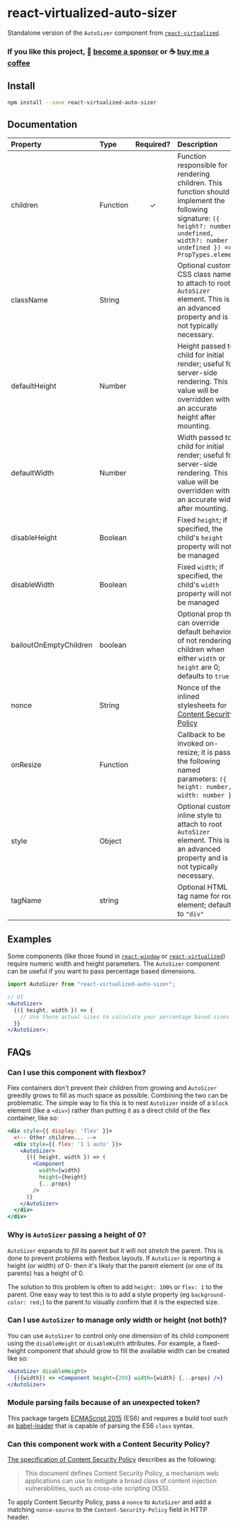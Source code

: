 # react-virtualized-auto-sizer

Standalone version of the `AutoSizer` component from [`react-virtualized`](https://github.com/bvaughn/react-virtualized).

### If you like this project, 🎉 [become a sponsor](https://github.com/sponsors/bvaughn/) or ☕ [buy me a coffee](http://givebrian.coffee/)

## Install

```bash
npm install --save react-virtualized-auto-sizer
```

## Documentation


| Property      | Type     | Required? | Description                                                                                                                                                     |
| :------------ | :------- | :-------: | :-------------------------------------------------------------------------------------------------------------------------------------------------------------- |
| children      | Function |     ✓     | Function responsible for rendering children. This function should implement the following signature: `({ height?: number \| undefined, width?: number \| undefined }) => PropTypes.element` |
| className     | String   |           | Optional custom CSS class name to attach to root `AutoSizer` element. This is an advanced property and is not typically necessary.                              |
| defaultHeight | Number   |           | Height passed to child for initial render; useful for server-side rendering. This value will be overridden with an accurate height after mounting.              |
| defaultWidth  | Number   |           | Width passed to child for initial render; useful for server-side rendering. This value will be overridden with an accurate width after mounting.                |
| disableHeight | Boolean  |           | Fixed `height`; if specified, the child's `height` property will not be managed                                                                                 |
| disableWidth  | Boolean  |           | Fixed `width`; if specified, the child's `width` property will not be managed                                                                                   |
| bailoutOnEmptyChildren | boolean | | Optional prop that can override default behavior of not rendering children when either `width` or `height` are 0; defaults to `true` |
| nonce         | String   |           | Nonce of the inlined stylesheets for [Content Security Policy](https://www.w3.org/TR/2016/REC-CSP2-20161215/#script-src-the-nonce-attribute)                    |
| onResize      | Function |           | Callback to be invoked on-resize; it is passed the following named parameters: `({ height: number, width: number })`.                                           |
| style         | Object   |           | Optional custom inline style to attach to root `AutoSizer` element. This is an advanced property and is not typically necessary.                                |
| tagName       | string   |           | Optional HTML tag name for root element; defaults to `"div"` |

## Examples

Some components (like those found in [`react-window`](https://github.com/bvaughn/react-window) or [`react-virtualized`](https://github.com/bvaughn/react-virtualized)) require numeric width and height parameters. The `AutoSizer` component can be useful if you want to pass percentage based dimensions.

```jsx
import AutoSizer from "react-virtualized-auto-sizer";

// UI
<AutoSizer>
  {({ height, width }) => {
    // Use these actual sizes to calculate your percentage based sizes
  }}
</AutoSizer>;
```

## FAQs

### Can I use this component with flexbox?

Flex containers don't prevent their children from growing and `AutoSizer` greedily grows to fill as much space as possible. Combining the two can be problematic. The simple way to fix this is to nest `AutoSizer` inside of a `block` element (like a `<div>`) rather than putting it as a direct child of the flex container, like so:

```jsx
<div style={{ display: 'flex' }}>
  <!-- Other children... -->
  <div style={{ flex: '1 1 auto' }}>
    <AutoSizer>
      {({ height, width }) => (
        <Component
          width={width}
          height={height}
          {...props}
        />
      )}
    </AutoSizer>
  </div>
</div>
```

### Why is `AutoSizer` passing a height of 0?

`AutoSizer` expands to _fill_ its parent but it will not _stretch_ the parent. This is done to prevent problems with flexbox layouts. If `AutoSizer` is reporting a height (or width) of 0- then it's likely that the parent element (or one of its parents) has a height of 0.

The solution to this problem is often to add `height: 100%` or `flex: 1` to the parent. One easy way to test this is to add a style property (eg `background-color: red;`) to the parent to visually confirm that it is the expected size.

### Can I use `AutoSizer` to manage only width or height (not both)?

You can use `AutoSizer` to control only one dimension of its child component using the `disableHeight` or `disableWidth` attributes. For example, a fixed-height component that should grow to fill the available width can be created like so:

```jsx
<AutoSizer disableHeight>
  {({width}) => <Component height={200} width={width} {...props} />}
</AutoSizer>
```


### Module parsing fails because of an unexpected token?

This package targets [ECMAScript 2015](https://262.ecma-international.org/6.0/) (ES6) and requires a build tool such as [babel-loader](https://www.npmjs.com/package/babel-loader) that is capable of parsing the ES6 `class` syntax.

### Can this component work with a Content Security Policy?

[The specification of Content Security Policy](https://www.w3.org/TR/2016/REC-CSP2-20161215/#intro)
describes as the following:

> This document defines Content Security Policy, a mechanism web applications
> can use to mitigate a broad class of content injection vulnerabilities, such
> as cross-site scripting (XSS).

To apply Content Security Policy, pass a `nonce` to `AutoSizer` and add a matching `nonce-source` to the `Content-Security-Policy` field in HTTP header.

